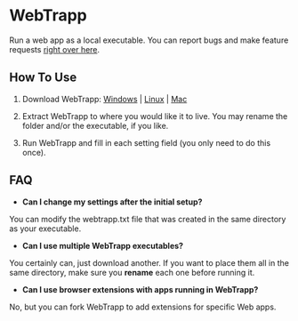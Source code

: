 # WebTrapp
Run a web app as a local executable.
You can report bugs and make feature requests [right over here](https://github.com/brianblakely/webtrapp/issues).

## How To Use

1. Download WebTrapp: [Windows]() | [Linux]() | [Mac]()

2. Extract WebTrapp to where you would like it to live.
   You may rename the folder and/or the executable, if you like.

3. Run WebTrapp and fill in each setting field (you only need to do this once).

## FAQ

* **Can I change my settings after the initial setup?**

You can modify the webtrapp.txt file that was created in the same directory
as your executable.

* **Can I use multiple WebTrapp executables?**

You certainly can, just download another.
If you want to place them all in the same directory,
make sure you **rename** each one before running it.

* **Can I use browser extensions with apps running in WebTrapp?**

No, but you can fork WebTrapp to add extensions for specific Web apps.
